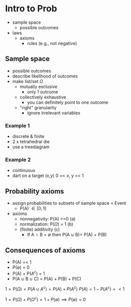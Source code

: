 # Intro to Prob

- sample space
  - possible outcomes
- laws
  - axioms
    - rules (e.g., not negative)

## Sample space
- possible outcomes
- describe likelihood of outcomes
- make list/set $\Omega$
  - mutually <hl>exclusive</hl>
    - only 1 outcome
  - collectively <hl>exhaustive</hl>
    - you can definitely point to one outcome
  - "right" <hl>granularity</hl>
    - ignore irrelevant variables

### Example 1
- discrete & finite
- 2 x tetrahedral die
- use a treediagram

### Example 2
- continuous
- dart on a target (x,y) 0 =< x, y =< 1

## Probability axioms

- assign probabilities to subsets of sample space = <hl>Event</hl>
  - P(A) $\in [0,1]$
- axioms
  - nonnegativity: P(A) >=0 (a)
  - normalization: P($\Omega$) = 1 (b)
  - (finite) additivity (c)
    - If A $\cap$ B = $\emptyset$ then P(A $\cup$ B)= P(A) + P(B)

## Consequences of axioms
- P(A) =< 1
- P($\emptyset$) = 0
- P(A) + P($A^c$) = 1
- P(A $\cup$ B $\cup$ C) = P(A) + P(B) + P(C)

$1 = P(\Omega) = P(A \cup A^c) = P(A) + P(A^c)$
$P(A) = 1 - P(A^c) =< 1$


$1 = P(\Omega) + P(\Omega^c) = 1 + P(\emptyset) \implies P(\emptyset) = 0$


